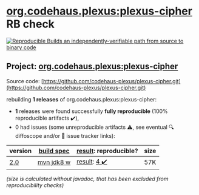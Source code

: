 [org.codehaus.plexus:plexus-cipher](https://central.sonatype.com/artifact/org.codehaus.plexus/plexus-cipher/versions) RB check
=======

[![Reproducible Builds](https://reproducible-builds.org/images/logos/rb.svg) an independently-verifiable path from source to binary code](https://reproducible-builds.org/)

## Project: [org.codehaus.plexus:plexus-cipher](https://central.sonatype.com/artifact/org.codehaus.plexus/plexus-cipher/versions)

Source code: [https://github.com/codehaus-plexus/plexus-cipher.git](https://github.com/codehaus-plexus/plexus-cipher.git)

rebuilding **1 releases** of org.codehaus.plexus:plexus-cipher:
- **1** releases were found successfully **fully reproducible** (100% reproducible artifacts :heavy_check_mark:),
- 0 had issues (some unreproducible artifacts :warning:, see eventual :mag: diffoscope and/or :memo: issue tracker links):

| version | [build spec](/BUILDSPEC.md) | [result](https://reproducible-builds.org/docs/jvm/): reproducible? | size |
| -- | --------- | ------ | -- |
| [2.0](https://search.maven.org/artifact/org.codehaus.plexus/plexus-cipher/2.0/pom) | [mvn jdk8 w](plexus-cipher-2.0.buildspec) | [result](plexus-cipher-2.0.buildinfo): [4 :heavy_check_mark: ](plexus-cipher-2.0.buildcompare) | 57K |

<i>(size is calculated without javadoc, that has been excluded from reproducibility checks)</i>
